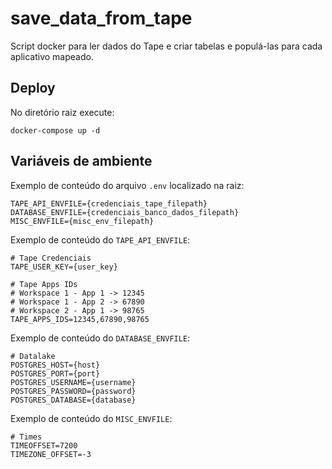 # save_data_from_tape

Script docker para ler dados do Tape e criar tabelas e populá-las para cada aplicativo mapeado.

## Deploy

No diretório raiz execute:

`docker-compose up -d`

## Variáveis de ambiente

Exemplo de conteúdo do arquivo `.env` localizado na raiz:

```shell
TAPE_API_ENVFILE={credenciais_tape_filepath}
DATABASE_ENVFILE={credenciais_banco_dados_filepath}
MISC_ENVFILE={misc_env_filepath}
```

Exemplo de conteúdo do `TAPE_API_ENVFILE`:

```shell
# Tape Credenciais
TAPE_USER_KEY={user_key}

# Tape Apps IDs
# Workspace 1 - App 1 -> 12345
# Workspace 1 - App 2 -> 67890
# Workspace 2 - App 1 -> 98765
TAPE_APPS_IDS=12345,67890,98765
```

Exemplo de conteúdo do `DATABASE_ENVFILE`:

```shell
# Datalake
POSTGRES_HOST={host}
POSTGRES_PORT={port}
POSTGRES_USERNAME={username}
POSTGRES_PASSWORD={password}
POSTGRES_DATABASE={database}
```

Exemplo de conteúdo do `MISC_ENVFILE`:

```shell
# Times
TIMEOFFSET=7200
TIMEZONE_OFFSET=-3
```
